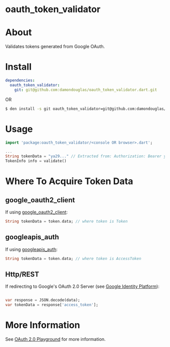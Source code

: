 oauth_token_validator
=====================

# About

Validates tokens generated from Google OAuth.

# Install

```yaml
dependencies:
  oauth_token_validator:
    git: git@github.com:damondouglas/oauth_token_validator.dart.git
```

OR

```bash
$ den install -s git oauth_token_validator=git@github.com:damondouglas/oauth_token_validator.dart.git
```

# Usage

```dart
import 'package:oauth_token_validator/<console OR browser>.dart';

...
String tokenData = "ya29..." // Extracted from: Authorization: Bearer y29...
TokenInfo info = validate()
```

# Where To Acquire Token Data

## google_oauth2_client

If using [google_oauth2_client](https://pub.dartlang.org/packages/google_oauth2_client):

```dart
String tokenData = token.data; // where token is Token
```

## googleapis_auth

If using [googleapis_auth](https://pub.dartlang.org/packages/googleapis_auth):

```dart
String tokenData = token.data; // where token is AccessToken
```

## Http/REST

If redirecting to Google's OAuth 2.0 Server (see [Google Identity Platform](https://developers.google.com/identity/protocols/OAuth2WebServer)):

```dart

var response = JSON.decode(data);
var tokenData = response['access_token'];
```

# More Information

See [OAuth 2.0 Playground](https://developers.google.com/oauthplayground/) for more information.
